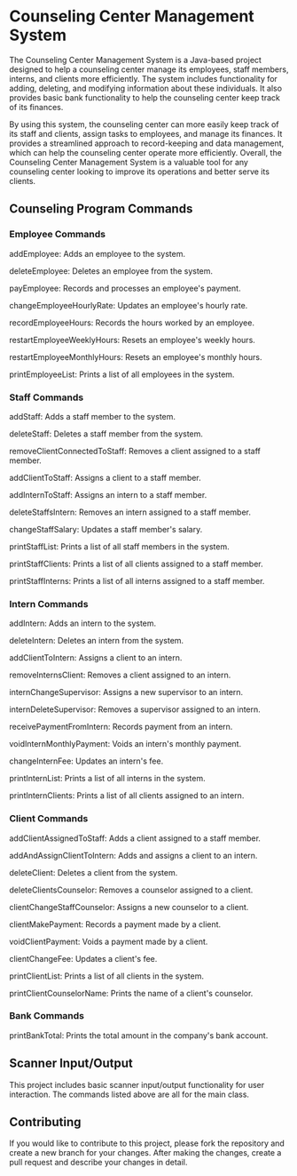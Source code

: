 # Counseling Center Management System

The Counseling Center Management System is a Java-based project designed to help a counseling center manage its employees, staff members, interns, and clients more efficiently. The system includes functionality for adding, deleting, and modifying information about these individuals. It also provides basic bank functionality to help the counseling center keep track of its finances.

By using this system, the counseling center can more easily keep track of its staff and clients, assign tasks to employees, and manage its finances. It provides a streamlined approach to record-keeping and data management, which can help the counseling center operate more efficiently. Overall, the Counseling Center Management System is a valuable tool for any counseling center looking to improve its operations and better serve its clients.

## Counseling Program Commands
### Employee Commands

addEmployee: Adds an employee to the system.

deleteEmployee: Deletes an employee from the system.

payEmployee: Records and processes an employee's payment.

changeEmployeeHourlyRate: Updates an employee's hourly rate.

recordEmployeeHours: Records the hours worked by an employee.

restartEmployeeWeeklyHours: Resets an employee's weekly hours.

restartEmployeeMonthlyHours: Resets an employee's monthly hours.

printEmployeeList: Prints a list of all employees in the system.


### Staff Commands

addStaff: Adds a staff member to the system.

deleteStaff: Deletes a staff member from the system.

removeClientConnectedToStaff: Removes a client assigned to a staff member.

addClientToStaff: Assigns a client to a staff member.

addInternToStaff: Assigns an intern to a staff member.

deleteStaffsIntern: Removes an intern assigned to a staff member.

changeStaffSalary: Updates a staff member's salary.

printStaffList: Prints a list of all staff members in the system.

printStaffClients: Prints a list of all clients assigned to a staff member.

printStaffInterns: Prints a list of all interns assigned to a staff member.


### Intern Commands

addIntern: Adds an intern to the system.

deleteIntern: Deletes an intern from the system.

addClientToIntern: Assigns a client to an intern.

removeInternsClient: Removes a client assigned to an intern.

internChangeSupervisor: Assigns a  new supervisor to an intern.

internDeleteSupervisor: Removes a supervisor assigned to an intern.

receivePaymentFromIntern: Records payment from an intern.

voidInternMonthlyPayment: Voids an intern's monthly payment.

changeInternFee: Updates an intern's fee.

printInternList: Prints a list of all interns in the system.

printInternClients: Prints a list of all clients assigned to an intern.


### Client Commands

addClientAssignedToStaff: Adds a client assigned to a staff member.

addAndAssignClientToIntern: Adds and assigns a client to an intern. 

deleteClient: Deletes a client from the system.

deleteClientsCounselor: Removes a counselor assigned to a client.

clientChangeStaffCounselor: Assigns a new counselor to a client.

clientMakePayment: Records a payment made by a client.

voidClientPayment: Voids a payment made by a client.

clientChangeFee: Updates a client's fee.

printClientList: Prints a list of all clients in the system.

printClientCounselorName: Prints the name of a client's counselor.


### Bank Commands

printBankTotal: Prints the total amount in the company's bank account.

## Scanner Input/Output

This project includes basic scanner input/output functionality for user interaction. The commands listed above are all for the main class.

## Contributing

If you would like to contribute to this project, please fork the repository and create a new branch for your changes. After making the changes, create a pull request and describe your changes in detail.
